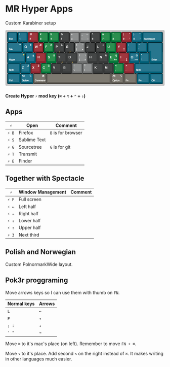 # MR Hyper Apps
Custom Karabiner setup

![Keyboard](PolnormakWide.png)

####  Create Hyper `⚡︎` mod key (`⌘` + `⌥` + `⌃` + `⇧`)

## Apps

| `⚡︎`| Open  | Comment  |
| ------ | ---------- | ------------ |
|`⚡︎ B`  | Firefox  | `B` is for browser   |
| `⚡︎ S`  | Sublime Text |  |
| `⚡︎ G`   | Sourcetree | `G` is for git  |
| `⚡︎ T`   | Transmit |  |
| `⚡︎ E`   | Finder |  |



## Together with Spectacle

| `⚡︎`| Window Management  | Comment  |
| ------ | ---------- | ------------ |
| `⚡︎ F`   | Full screen |   |
|`⚡︎ ←`  | Left half  |  |
| `⚡︎ →`   | Right half |  |
| `⚡︎ ↓`  | Lower half |  |
| `⚡︎ ↑`   | Upper half |   |
| `⚡︎ 3`   | Next third |   |


## Polish and Norwegian

Custom PolnormarkWide layout.


## Pok3r proggraming

Move arrows keys so I can use them with thumb on `FN`.

|Normal keys|Arrows |
| ------ | ---------- | 
|`L`|`←`|
|`P`|`↑`|
|`; :`|`↓`|
|`' "`|`→`|

Move `⌘` to it's mac's place (on left). Remember to move `FN + ⌘`.

Move `⌥` to it's place. Add second `⌥` on the right instead of  `⌘`. It makes writing in other languages much easier.